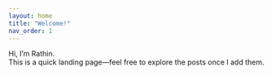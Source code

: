 ```yaml
---
layout: home
title: "Welcome!"
nav_order: 1
---
```


Hi, I’m Rathin.  
This is a quick landing page—feel free to explore the posts once I add them.
